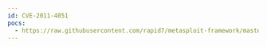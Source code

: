 ```yaml
---
id: CVE-2011-4051
pocs:
  - https://raw.githubusercontent.com/rapid7/metasploit-framework/master/modules/exploits/windows/scada/indusoft_webstudio_exec.rb
---
```

